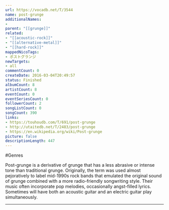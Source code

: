 ```yaml
---
url: https://vocadb.net/T/3544
name: post-grunge
additionalNames: 
- 
parent: "[[grunge]]"
related:
- "[[acoustic-rock]]"
- "[[alternative-metal]]"
- "[[hard-rock]]"
mappedNicoTags:
- ポストグランジ
newTargets:
- all
commentCount: 0
createDate: 2016-03-04T20:49:57
status: Finished
albumCount: 8
artistCount: 8
eventCount: 0
eventSeriesCount: 0
followerCount: 2
songListCount: 0
songCount: 390
links: 
- https://touhoudb.com/T/691/post-grunge
- http://utaitedb.net/T/2483/post-grunge
- https://en.wikipedia.org/wiki/Post-grunge
picture: false
descriptionLength: 447
---
```


#Genres

Post-grunge is a derivative of grunge that has a less abrasive or intense tone than traditional grunge. Originally, the term was used almost pejoratively to label mid-1990s rock bands that emulated the original sound of grunge combined with a more radio-friendly songwriting style. Their music often incorporate pop melodies, occasionally angst-filled lyrics. Sometimes will have both an acoustic guitar and an electric guitar play simultaneously.

---

